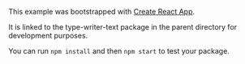 This example was bootstrapped with [Create React App](https://github.com/facebook/create-react-app).

It is linked to the type-writer-text package in the parent directory for development purposes.

You can run `npm install` and then `npm start` to test your package.
